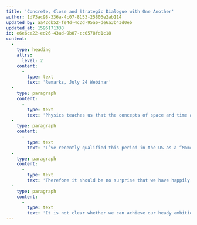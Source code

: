 ```yaml
---
title: 'Concrete, Close and Strategic Dialogue with One Another'
author: 1d73ac98-336a-4c07-8153-25806e2ab114
updated_by: aa42db52-fe4d-4c2d-95a6-de6a3b43d0eb
updated_at: 1596171338
id: e6e6ce22-ed26-43ad-9b07-cc0578fd1c18
content:
  -
    type: heading
    attrs:
      level: 2
    content:
      -
        type: text
        text: 'Remarks, July 24 Webinar'
  -
    type: paragraph
    content:
      -
        type: text
        text: 'Physics teaches us that the concepts of space and time are more mutable, fluid, bendable than we typically understand them to be. As noted astrophysicist Neil DeGrasse Tyson challenged US citizens in response to the global COVID-19 pandemic, Will people listen to science? And Lenin famously noted, “There are decades [when it seems like] nothing happens, and there are weeks [when] decades happen.” Perhaps today, this very Friday, it is important to locate our moment even before we reflect upon what is to be done.'
  -
    type: paragraph
    content:
      -
        type: text
        text: 'I’ve recently qualified this period in the US as a “Moment at War.” To be sure, it is neither a new war nor a one about to end, but it has entered a new phase—within the backdrop of the dying US empire. The US executive branch has deployed troops against state governments which are perceived as oppositional to the current regime and to long-standing practices of militarized policing. The troops are new; the practices of repressive policing are not. Federal policies relating to health care, especially in response to the pandemic, spotlight an extremely racialized, class-based schism whereby “herd immunity” and the question of “reopening” aspects of society equate to the mass murder of at least tens of thousands of predominately Black, Brown, Indigenous and poor people. The speed and scale of COVID-related death are new. Genocidal policies based on white supremacy, patriarchy, and capitalism are not. The economic crisis spurred on by this perfect storm of factors has led to a global downturn from which the empire as such cannot recover from. But an end of US ability to fulfill its former imperial dreams does not mean an end to US aggression, externally or internally. The weakening of the US is new; the manner in which the brunt of this collapse will be borne on the backs of predominately Black and Brown women—the center of actual productive work—is not.'
  -
    type: paragraph
    content:
      -
        type: text
        text: 'Therefore it should be no surprise that we have happily witnessed and been part of Black liberation uprisings marking these last months with mass street actions, cross-generational conversations, and strategic thinking within the US left which had been dormant for decades. Though improperly and inexactly being called a Black Lives Matter movement, the inspiration and solidarity evidenced by these uprisings can be seen as a truly global phenomenon. The triple crisis of COVID-19 pandemic, white supremacist imperial militarism, and barbarous capitalist containment provide opportunities for movement-building as of yet unprecedented in this century. We must be careful not to too-quickly confuse and declare hopeful moments or militant actions with entire movements. And we must understand that this historic moment will require an understanding of the movements of movements, as discussed in the two-book series edited by our dear Jai Sen and on the new website: more than a single united front or political thread. We must understand, for example, that this Moment at War is inextricably intertwined with the global War against Mother Earth which has been waged across ideological lines, by imperialists, the sub-imperial BRICS, and corporate looters everywhere. Countering these assaults is a new First Ecosocialist International, founded in Venezuela; and a burgeoning decolonization movement led by still-occupied and colonized peoples who are most profoundly connecting strategic, tactical, and conceptual issues of human and planetary liberation. In the politically under-developed US left, the new Black-led coalition People’s Strike provides a promising set of possibilities across the lands, peoples, and histories of too-often divided mass campaigns. And even more directly within the Movements of Movements circles, the World Social Movements Discussion group, whose threads can be found archived on the website, looks to shape continuing conversations about how we might “rethink our dance” and build new forms of resistance for lasting, transformative change.'
  -
    type: paragraph
    content:
      -
        type: text
        text: 'It is not clear whether we can achieve our heady ambitions. It is clear, science and history have shown, that we cannot achieve them unless we are in concrete, close and strategic dialogue with one another.'
---
```

